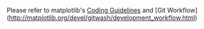 Please refer to matplotlib's [Coding
Guidelines](http://matplotlib.org/devel/coding_guide.html)
and [Git Workflow] 
(http://matplotlib.org/devel/gitwash/development_workflow.html)
